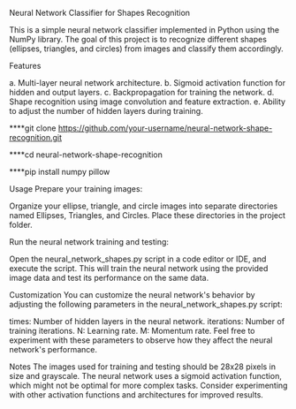 Neural Network Classifier for Shapes Recognition




This is a simple neural network classifier implemented in Python using the NumPy library. The goal of this project is to recognize different shapes (ellipses, triangles, and circles) from images and classify them accordingly.





Features

a. Multi-layer neural network architecture.
b. Sigmoid activation function for hidden and output layers.
c. Backpropagation for training the network.
d. Shape recognition using image convolution and feature extraction.
e. Ability to adjust the number of hidden layers during training.


****git clone https://github.com/your-username/neural-network-shape-recognition.git

****cd neural-network-shape-recognition

****pip install numpy pillow




Usage
Prepare your training images:

Organize your ellipse, triangle, and circle images into separate directories named Ellipses, Triangles, and Circles. Place these directories in the project folder.

Run the neural network training and testing:

Open the neural_network_shapes.py script in a code editor or IDE, and execute the script. This will train the neural network using the provided image data and test its performance on the same data.

Customization
You can customize the neural network's behavior by adjusting the following parameters in the neural_network_shapes.py script:

times: Number of hidden layers in the neural network.
iterations: Number of training iterations.
N: Learning rate.
M: Momentum rate.
Feel free to experiment with these parameters to observe how they affect the neural network's performance.

Notes
The images used for training and testing should be 28x28 pixels in size and grayscale.
The neural network uses a sigmoid activation function, which might not be optimal for more complex tasks. Consider experimenting with other activation functions and architectures for improved results.
